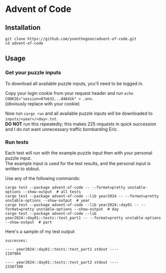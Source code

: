 # Advent of Code

## Installation

```shell
git clone https://github.com/yoonthegoon/advent-of-code.git
cd advent-of-code
```

## Usage

### Get your puzzle inputs

To download all available puzzle inputs, you'll need to be logged in.

Copy your login cookie from your request header and run `echo COOKIE="session=07eb32...d4641b" > .env`. \
(obviously replace with your cookie)

Now run `cargo run` and all available puzzle inputs will be downloaded to `inputs/<year>/<day>.txt`. \
**DO NOT** run this repeatedly; this makes 225 requests in quick succession and I do not want unnecessary traffic
bombarding Eric.

### Run tests

Each test will run with the example puzzle input then with your personal puzzle input. \
The example input is used for the test results, and the personal input is written to stdout.

Use any of the following commands:

```shell
cargo test --package advent-of-code -- --format=pretty unstable-options --show-output  # all tests
cargo test --package advent-of-code --lib year2024 -- --format=pretty unstable-options --show-output  # year
cargo test --package advent-of-code --lib year2024::day01 -- --format=pretty unstable-options --show-output  # day
cargo test --package advent-of-code --lib year2024::day01::tests::test_part1 -- --format=pretty unstable-options --show-output  # part
```

Here's a sample of my test output

```text
successes:

---- year2024::day01::tests::test_part1 stdout ----
1197984

---- year2024::day01::tests::test_part2 stdout ----
23387399
```
